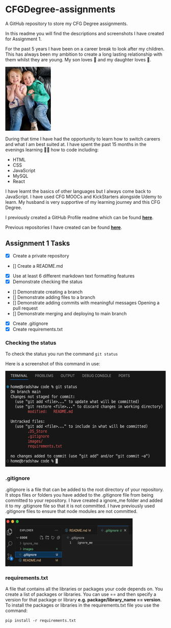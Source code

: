 # CFGDegree-assignments

A GitHub repository to store my CFG Degree assignments.

In this readme you will find the descriptions and screenshots I have created for Assignment 1.

For the past 5 years I have been on a career break to look after my children. This has always been my ambition to create a long lasting relationship with them whilst they are young. My son loves :tractor: and my daughter loves :fairy:.

![Image of my two children, Nathan and Sophie](/images/my_children.png)

During that time I have had the opportunity to learn how to switch careers and what I am best suited at. I have spent the past 15 months in the evenings learning :student: how to code including:

- HTML
- CSS
- JavaScript
- MySQL
- React

I have learnt the basics of other languages but I always come back to JavaScript. I have used CFG MOOCs and KickStarters alongside Udemy to learn. My husband is very supportive of my learning journey and this CFG Degree.

I previously created a GitHub Profile readme which can be found **[here](https://github.com/jacquelyn-bradshaw)**.

Previous repositories I have created can be found **[here](https://github.com/jacquelyn-bradshaw?tab=repositories)**.

## Assignment 1 Tasks

- [x] Create a private repository
- [] Create a README.md
- [x] Use at least 6 different markdown text formatting features
- [x] Demonstrate checking the status
- [] Demonstrate creating a branch
- [] Demonstrate adding files to a branch
- [] Demonstrate adding commits with meaningful messages Opening a pull request
- [] Demonstrate merging and deploying to main branch
- [x] Create .gitignore
- [x] Create requirements.txt

### Checking the status

To check the status you run the command `git status`

Here is a screenshot of this command in use:

<img src="images/git_status_screenshot.png" alt="Screenshot of me setting up my .gitignore file" width="600" height="300">

### .gitignore

.gitignore is a file that can be added to the root directory of your repository. It stops files or folders you have added to the .gitignore file from being committed to your repository. I have created a ignore_me folder and added it to my .gitignore file so that it is not committed. I have previously used .gitignore files to ensure that node modules are not committed.

<img src="images/gitignore_screenshot.png" alt="Screenshot of me setting up my .gitignore file" width="400" height="150">

### requirements.txt

A file that contains all the libraries or packages your code depends on. You create a list of packages or libraries. You can use == and then specify a version for that package or library **e.g. package/library_name == version**. To install the packages or libraries in the requirements.txt file you use the command:

```
pip install -r requirements.txt
```
